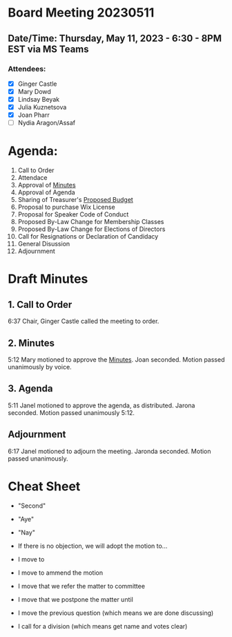 # Board Meeting 20230511

## Date/Time: Thursday, May 11, 2023 - 6:30 - 8PM EST via MS Teams

### Attendees: 

- [x] Ginger Castle
- [x] Mary Dowd
- [x] Lindsay Beyak
- [x] Julia Kuznetsova
- [x] Joan Pharr
- [ ] Nydia Aragon/Assaf

# Agenda:
1. Call to Order
2. Attendace
3. Approval of [Minutes](../BoardMinutes/20230118.md)
4. Approval of Agenda
5. Sharing of Treasurer's [Proposed Budget](../PoliciesFiles/DSS_2022_Budget_Actual_20220710.xlsx)
6. Proposal to purchase Wix License
7. Proposal for Speaker Code of Conduct
8. Proposed By-Law Change for Membership Classes
9. Proposed By-Law Change for Elections of Directors
10. Call for Resignations or Declaration of Candidacy
11. General Disussion
12. Adjournment

# Draft Minutes

## 1. Call to Order
6:37 Chair, Ginger Castle called the meeting to order.

## 2. Minutes
5:12 Mary motioned to approve the [Minutes](../BoardMinutes/20230118.md). Joan seconded. Motion passed unanimously by voice.

## 3. Agenda
5:11 Janel motioned to approve the agenda, as distributed. Jarona seconded. Motion passed unanimously 5:12.


## Adjournment
6:17 Janel motioned to adjourn the meeting. Jaronda seconded. Motion passed unanimously.

# Cheat Sheet

* "Second"
* "Aye"
* "Nay"

* If there is no objection, we will adopt the motion to...

* I move to
* I move to ammend the motion
* I move that we refer the matter to committee
* I move that we postpone the matter until
* I move the previous question (which means we are done discussing)
* I call for a division (which means get name and votes clear)
